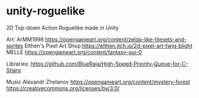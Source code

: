 # unity-roguelike
2D Top-down Action Roguelike made in Unity

Art:
ArMM1998
https://opengameart.org/content/zelda-like-tilesets-and-sprites
Elthen's Pixel Art Shop
https://elthen.itch.io/2d-pixel-art-twig-blight
MELLE
https://opengameart.org/content/fantasy-gui-0

Libraries:
https://github.com/BlueRaja/High-Speed-Priority-Queue-for-C-Sharp

Music
Alexandr Zhelanov
https://opengameart.org/content/mystery-forest
https://creativecommons.org/licenses/by/3.0/
